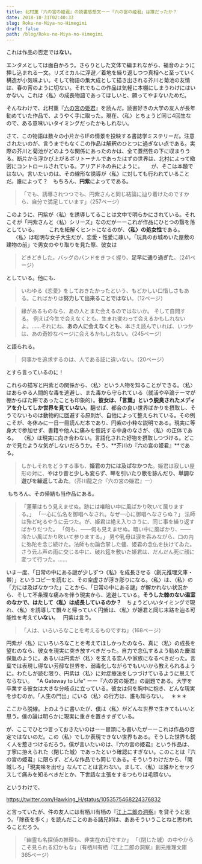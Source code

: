 ```yaml
---
title: 北村薫『六の宮の姫君』の読書感想文ーー「六の宮の姫君」は誰だったか？
date: 2018-10-31T02:40:33
slug: Roku-no-Miya-no-Himegimi
draft: false
path: /blog/Roku-no-Miya-no-Himegimi
---
```


これは作品の否定では**ない**。

エンタメとしては面白かろう。さらりとした文体で編まれながら、福音のように挿し込まれる一文。リズミカルに浮遊／着地を繰り返しつつ真相へと至っていく構造が小気味よい。そして物語の集大成として描き出される芥川と菊池の友情は、春の宵のように切ない。それでもこの作品は気軽に本棚にしまうわけにはいかない。これは〈私〉の成長物語であってほしいと、願ってやまないためだ。


そんなわけで、北村薫『[六の宮の姫君](https://amzn.to/2T3hDRw)』を読んだ。読書好きの大学の友人が長年勧めていた作品で、ようやく手に取った。現在、〈私〉とちょうど同じ4回生なので、ある意味いいタイミングだったかもしれない。

さて、この物語は数々の小片からIFの情景を投映する書誌学ミステリーだ。注意されたいのが、言うまでもなくこの作品は解釈のひとつに過ぎない点である。実際の芥川と菊池がどのような関係にあったのかは、全て蓋然性の下に収まりうる。断片から浮かび上がるポリトーナルであったはずの世界は、北村によって緻密にコントロールされている。アリアドネの糸にように。
　
が、そこは本題ではない。言いたいのは、その線形な誘導が〈私〉に対しても行われていることだ。誰によって？　もちろん、**円紫**によってである。

> 「でも、誘導されつつでも、円紫さんと同じ結論に辿り着けたのですから、自分で満足しています」（257ページ）

このように、円紫が〈私〉を誘導してることは文中で明らかにされている。それこそが「円紫さんと〈私〉シリーズ」なのだがーーこれが作品にひとつの翳を落としている。
 
　
これを紐解くヒントになるのが、**〈私〉の処女性**である。
　
〈私〉は聡明な女子大生だが、恋愛・性愛に疎い。「玩具のお城めいた屋敷の建物の前」で男女のやり取りを見た際、彼女は

> どきどきした。バッグのバンドをきつく握り、**足早に通り過ぎた**。（241ページ）

としている。他にも、

> いわゆる《恋愛》をしておきたかったという、もどかしい口惜しさもある。こればかりは**努力して出来ることではない**。（12ページ）


> 縁があるものなら、あの人とまた会えるのではないか。
> そして自問する。
> 例えば今生で会えなくとも、生まれ変わって会えるかもしれないよ。……それにね、**あの人に会えなくとも**、本さえ読んでいれば、いつかは、あの奇妙なページに会えるかもしれない。（245ページ）

と語られる。

> 何事かを追求するのは、人である証に違いない。（20ページ）

とすら言っているのに！

これらの描写と円紫との関係から、〈私〉という人物を知ることができる。〈私〉はあらゆる人間的な毒を逃避し、また毒から守られている（就活や卒論テーマが棚からぼた餅であったことも印象的）。**彼女は、「言葉」という脱臭されたメディアを介してしか世界を見ていない**。翻せば、都合の良い世界ばかりを摂取し、そうでないものは動物的に回避する原則が、自他によって整えられている。その例こそが、冬休みに一日一冊読んだ本であり、円紫の小粋な説明である。現実に等身大で参加せず、書籍や他人に痛みを仮託する中身のなさが、〈私〉の正体である。
 
〈私〉は現実に向き合わない。言語化された好物を摂取しつづける。どこかで見たような気がしないだろうか。そう、**芥川の『六の宮の姫君』**である。

> しかしそれをどうする事も、**姫君の力には及ばなかつた**。姫君は寂しい屋形の対に、**やはり昔と少しも変らず、琴を引いたり歌を詠んだり、単調な遊びを繰返してゐた**。（芥川龍之介『六の宮の姫君』一）

 もちろん、その帰結も当作品にある。

> 「蓮華はもう見えませぬ。跡には唯暗い中に風ばかり吹いて居りまする。」
> 「一心に仏名を御唱へなされ。なぜ一心に御唱へなさらぬ？」
> 法師は殆ど叱るやうに云つた。が、姫君は絶え入りさうに、同じ事を繰り返すばかりだつた。
> 「何も、――何も見えませぬ。暗い中に風ばかり、――冷たい風ばかり吹いて参りまする。」
> 男や乳母は涙を呑みながら、口の内に弥陀を念じ続けた。法師も勿論合掌した儘、姫君の念仏を扶けてゐた。さう云ふ声の雨に交じる中に、破れ筵を敷いた姫君は、だんだん死に顔に変つて行つた。……

いま一度、「日常の中にある謎が少しずつ《私》を成長させる（創元推理文庫・帯）」というコピーを読むと、その空虚さが浮き彫りになる。〈私〉は、〈私〉の「力には及ばなかつた」ことから、「日常の中にある謎」が解かれない状況から、そして不条理な痛みを伴う現実から、逃避している。**そうした棘のない温室のなかで、はたして〈私〉は成長しているのか？**　ちょうどいいタイミングで現れ、〈私〉を誘導して飄々と帰っていく円紫は、〈私〉が姫君と同じ末路を辿る可能性を考えて**いない**。
 
円紫は言う。

> 「人は、いろいろなことを考えるものですね」（168ページ）

円紫が〈私〉にいろいろなことを考えてほしかったのなら、真に〈私〉の成長を望むのなら、彼女を現実に突き放すべきだった。自力で念仏するよう勧めた慶滋保胤のように。あるいは円紫が〈私〉を支える恋人や家族になるべきだった。言葉では表現し得ない芳醇な世界を、弱毒化しながらでもいいから教えられるように。わたしが読む限り、円紫は〈私〉に対症療法をしつづけているように思えてならない。
 
"A Gateway to Life" ーー『六の宮の姫君』の副題である。大学を卒業する彼女は大きな分岐点に立っている。彼女は何を胸中に抱き、どんな現実を歩むのか。「人生の門出」にいる〈私〉の行方は、誰も知らない。
 
＊＊＊

ここから脱線。上のように書いたが、僕は〈私〉がどんな世界で生きてもいいと思う。僕の論は明らかに現実に重きを置きすぎている。

が、ここでひとつ言っておきたいのはーー冒頭にも書いたがーーこれは作品の否定ではないのだ。この〈私〉でしか表現できない世界もある。そうした世界も鋭く人を惹きつけるだろう。僕が言いたいのは、『六の宮の姫君』という作品は、丁寧に拵えられた〈閉じた城〉であったという確認にすぎない。このことは『六の宮の姫君』に限らず、どんな作品でも同じである。そういうわけだから、「開城しろ」「現実味を出せ」なんてことは言わない。まして、〈私〉は誰かとセックスして痛みを知るべきだとか、下世話な主張をするつもりは毛頭ない。

というわけで、

https://twitter.com/Hawking_H/status/1053575468224376832

と言っていたが、件の友人には有栖川有栖の『[江上二郎の洞察](https://amzn.to/3j75OEx)』を貸そうと思う。「除夜を歩く」を読んだことのある諸兄姉は、ああそういうことねと思われることだろう。

> 「幽霊も名探偵の推理も、非実在の幻ですか」
> 「〈閉じた城〉の中やからこそ見られる幻かもな」（有栖川有栖『江上二郎の洞察』創元推理文庫　365ページ）

